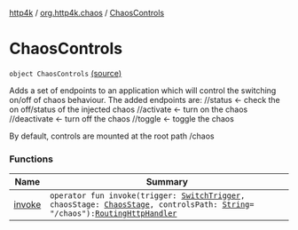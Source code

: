 [http4k](../../index.md) / [org.http4k.chaos](../index.md) / [ChaosControls](./index.md)

# ChaosControls

`object ChaosControls` [(source)](https://github.com/http4k/http4k/blob/master/http4k-testing-chaos/src/main/kotlin/org/http4k/chaos/ChaosControls.kt#L28)

Adds a set of endpoints to an application which will control the switching on/off of chaos behaviour. The added endpoints are:
//status &lt;- check the on off/status of the injected chaos
//activate &lt;- turn on the chaos
//deactivate &lt;- turn off the chaos
//toggle &lt;- toggle the chaos

By default, controls are mounted at the root path /chaos

### Functions

| Name | Summary |
|---|---|
| [invoke](invoke.md) | `operator fun invoke(trigger: `[`SwitchTrigger`](../-switch-trigger/index.md)`, chaosStage: `[`ChaosStage`](../-chaos-stage.md)`, controlsPath: `[`String`](https://kotlinlang.org/api/latest/jvm/stdlib/kotlin/-string/index.html)` = "/chaos"): `[`RoutingHttpHandler`](../../org.http4k.routing/-routing-http-handler/index.md) |
